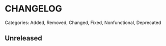 # CHANGELOG
Categories: Added, Removed, Changed, Fixed, Nonfunctional, Deprecated

## Unreleased

<!--- All unreleased items go here  -->

<!--- Example CHANGELOG entry

## 2.0.0

### Added
- Support for region and sceptre_role dict arguments

### Changed
- Updated the requirement for Sceptre to >=4.0.1
- All AWS environment variables for the appropriate session are passed to the subprocess

## 1.2.1

### Changed

- Replaced pinned `packaging` requirement with `sceptre` >=2.7

## 0.1.0 (2019.07.02)

### Added

- Initial resolver code

-->

